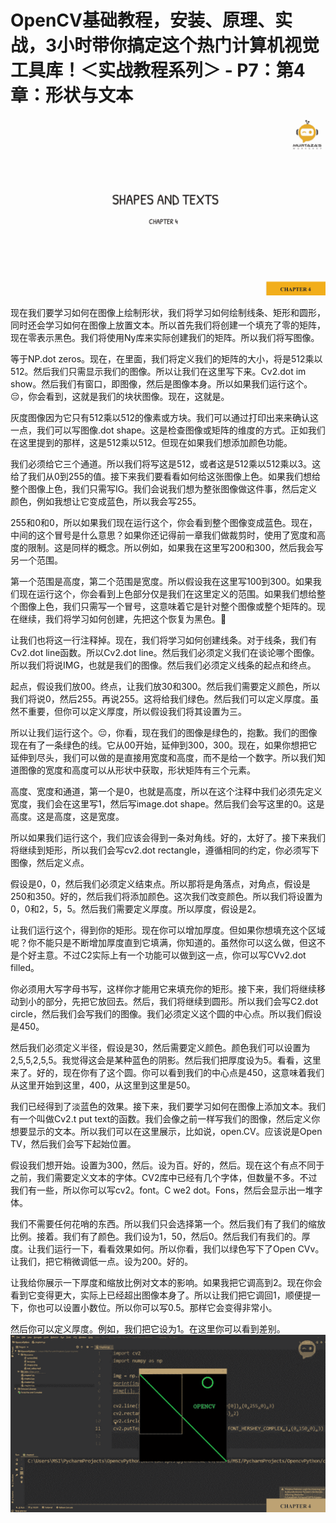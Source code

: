 # OpenCV基础教程，安装、原理、实战，3小时带你搞定这个热门计算机视觉工具库！＜实战教程系列＞ - P7：第4章：形状与文本 

![](img/8a937ccf6391fb83a5e9a49c5cfde311_0.png)

现在我们要学习如何在图像上绘制形状，我们将学习如何绘制线条、矩形和圆形，同时还会学习如何在图像上放置文本。所以首先我们将创建一个填充了零的矩阵，现在零表示黑色。我们将使用Ny库来实际创建我们的矩阵。所以我们将写图像。

等于NP.dot zeros。现在，在里面，我们将定义我们的矩阵的大小，将是512乘以512。然后我们只需显示我们的图像。所以让我们在这里写下来。Cv2.dot im show。然后我们有窗口，即图像，然后是图像本身。所以如果我们运行这个。😔，你会看到，这就是我们的块状图像。现在，这就是。

灰度图像因为它只有512乘以512的像素或方块。我们可以通过打印出来来确认这一点，我们可以写图像.dot shape。这是检查图像或矩阵的维度的方式。正如我们在这里提到的那样，这是512乘以512。但现在如果我们想添加颜色功能。

我们必须给它三个通道。所以我们将写这是512，或者这是512乘以512乘以3。这给了我们从0到255的值。接下来我们要看看如何给这张图像上色。如果我们想给整个图像上色，我们只需写IG。我们会说我们想为整张图像做这件事，然后定义颜色，例如我想让它变成蓝色，所以我会写255。

255和0和0，所以如果我们现在运行这个，你会看到整个图像变成蓝色。现在，中间的这个冒号是什么意思？如果你还记得前一章我们做裁剪时，使用了宽度和高度的限制。这是同样的概念。所以例如，如果我在这里写200和300，然后我会写另一个范围。

第一个范围是高度，第二个范围是宽度。所以假设我在这里写100到300。如果我们现在运行这个，你会看到上色部分仅是我们在这里定义的范围。如果我们想给整个图像上色，我们只需写一个冒号，这意味着它是针对整个图像或整个矩阵的。现在继续，我们将学习如何创建，先把这个恢复为黑色。🤢

让我们也将这一行注释掉。现在，我们将学习如何创建线条。对于线条，我们有Cv2.dot line函数。所以Cv2.dot line。然后我们必须定义我们在谈论哪个图像。所以我们将说IMG，也就是我们的图像。然后我们必须定义线条的起点和终点。

起点，假设我们放00。终点，让我们放30和300。然后我们需要定义颜色，所以我们将说0，然后255。再说255。这将给我们绿色。然后我们可以定义厚度。虽然不重要，但你可以定义厚度，所以假设我们将其设置为三。

所以让我们运行这个。😔，你看，现在我们的图像是绿色的，抱歉。我们的图像现在有了一条绿色的线。它从00开始，延伸到300，300。现在，如果你想把它延伸到尽头，我们可以做的是直接用宽度和高度，而不是给一个数字。所以我们知道图像的宽度和高度可以从形状中获取，形状矩阵有三个元素。

高度、宽度和通道，第一个是0，也就是高度，所以在这个注释中我们必须先定义宽度，我们会在这里写1，然后写image.dot shape。然后我们会写这里的0。这是高度。这是高度，这是宽度。

所以如果我们运行这个，我们应该会得到一条对角线。好的，太好了。接下来我们将继续到矩形，所以我们会写cv2.dot rectangle，遵循相同的约定，你必须写下图像，然后定义点。

假设是0，0，然后我们必须定义结束点。所以那将是角落点，对角点，假设是250和350。好的，然后我们将添加颜色。这次我们改变颜色。所以我们将设置为0，0和2，5，5。然后我们需要定义厚度。所以厚度，假设是2。

让我们运行这个，得到你的矩形。现在你可以增加厚度。但如果你想填充这个区域呢？你不能只是不断增加厚度直到它填满，你知道的。虽然你可以这么做，但这不是个好主意。不过C2实际上有一个功能可以做到这一点，你可以写CVv2.dot filled。

你必须用大写字母书写，这样你才能用它来填充你的矩形。接下来，我们将继续移动到小的部分，先把它放回去。然后，我们将继续到圆形。所以我们会写C2.dot circle，然后我们会写我们的图像。我们必须定义这个圆的中心点。所以我们假设是450。

然后我们必须定义半径，假设是30，然后需要定义颜色。颜色我们可以设置为2,5,5,2,5,5。我觉得这会是某种蓝色的阴影。然后我们把厚度设为5。看看，这里来了。好的，现在你有了这个圆。你可以看到我们的中心点是450，这意味着我们从这里开始到这里，400，从这里到这里是50。

我们已经得到了淡蓝色的效果。接下来，我们要学习如何在图像上添加文本。我们有一个叫做Cv2.t put text的函数。我们会像之前一样写我们的图像，然后定义你想要显示的文本。所以我们可以在这里展示，比如说，open.CV。应该说是Open TV，然后我们会写下起始位置。

假设我们想开始。设置为300，然后。设为百。好的，然后。现在这个有点不同于之前，我们需要定义文本的字体。CV2库中已经有几个字体，但数量不多。不过我们有一些，所以你可以写cv2。font。C we2 dot。Fons，然后会显示出一堆字体。

我们不需要任何花哨的东西。所以我们只会选择第一个。然后我们有了我们的缩放比例。接着。我们有了颜色。我们设为1，50，然后0。然后我们有我们的。厚度。让我们运行一下，看看效果如何。所以你看，我们以绿色写下了Open CVv。让我们，把它稍微调低一点。设为200。好的。

让我给你展示一下厚度和缩放比例对文本的影响。如果我把它调高到2。现在你会看到它变得更大，实际上已经超出图像本身了。所以让我们把它调回1，顺便提一下，你也可以设置小数位。所以你可以写0.5。那样它会变得非常小。

然后你可以定义厚度。例如，我们把它设为1。在这里你可以看到差别。![](img/8a937ccf6391fb83a5e9a49c5cfde311_2.png)
